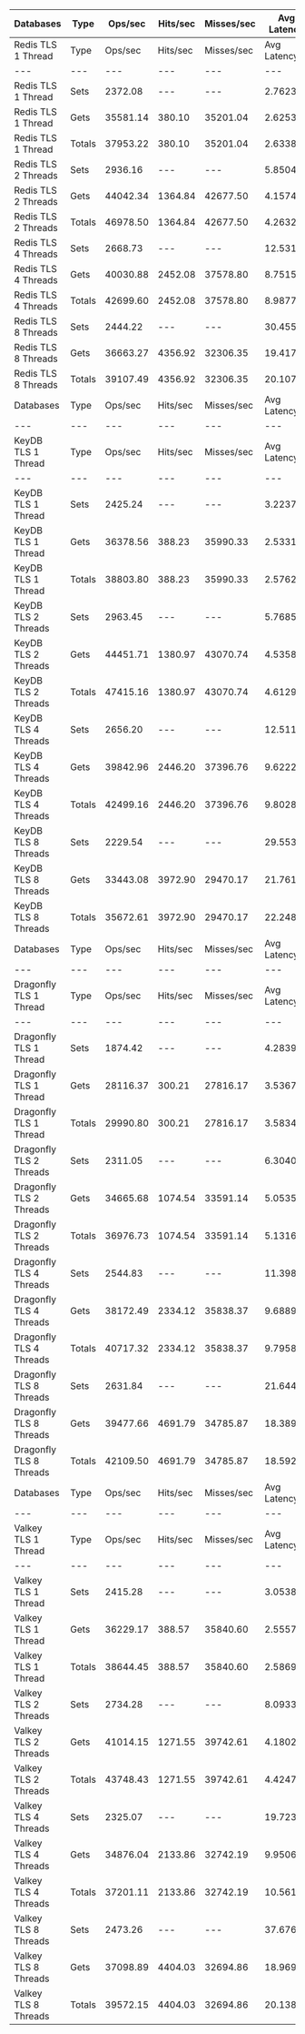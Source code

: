 | Databases | Type | Ops/sec | Hits/sec | Misses/sec | Avg Latency | p50 Latency | p99 Latency | p99.9 Latency | KB/sec |
| --- | --- | --- | --- | --- | --- | --- | --- | --- | --- |
| Redis TLS 1 Thread | Type | Ops/sec | Hits/sec | Misses/sec | Avg Latency | p50 Latency | p99 Latency | p99.9 Latency | KB/sec |
| --- | --- | --- | --- | --- | --- | --- | --- | --- | --- |
Redis TLS 1 Thread | Sets | 2372.08 | --- | --- | 2.76233 | 2.59100 | 6.33500 | 26.23900 | 2483.25 |
Redis TLS 1 Thread | Gets | 35581.14 | 380.10 | 35201.04 | 2.62531 | 2.51100 | 5.21500 | 7.80700 | 1736.49 |
Redis TLS 1 Thread | Totals | 37953.22 | 380.10 | 35201.04 | 2.63388 | 2.51100 | 5.24700 | 8.09500 | 4219.74 |
Redis TLS 2 Threads | Sets | 2936.16 | --- | --- | 5.85047 | 4.07900 | 11.64700 | 325.63100 | 3073.77 |
Redis TLS 2 Threads | Gets | 44042.34 | 1364.84 | 42677.50 | 4.15743 | 3.98300 | 9.40700 | 12.60700 | 3047.27 |
Redis TLS 2 Threads | Totals | 46978.50 | 1364.84 | 42677.50 | 4.26324 | 3.98300 | 9.47100 | 13.69500 | 6121.03 |
Redis TLS 4 Threads | Sets | 2668.73 | --- | --- | 12.53147 | 8.70300 | 24.06300 | 700.41500 | 2793.80 |
Redis TLS 4 Threads | Gets | 40030.88 | 2452.08 | 37578.80 | 8.75155 | 8.19100 | 20.35100 | 26.36700 | 3985.99 |
Redis TLS 4 Threads | Totals | 42699.60 | 2452.08 | 37578.80 | 8.98779 | 8.25500 | 20.47900 | 27.90300 | 6779.80 |
Redis TLS 8 Threads | Sets | 2444.22 | --- | --- | 30.45565 | 19.83900 | 56.06300 | 1695.74300 | 2558.77 |
Redis TLS 8 Threads | Gets | 36663.27 | 4356.92 | 32306.35 | 19.41794 | 18.30300 | 43.77500 | 57.59900 | 5770.03 |
Redis TLS 8 Threads | Totals | 39107.49 | 4356.92 | 32306.35 | 20.10780 | 18.30300 | 44.28700 | 62.71900 | 8328.81 |
| Databases | Type | Ops/sec | Hits/sec | Misses/sec | Avg Latency | p50 Latency | p99 Latency | p99.9 Latency | KB/sec |
| --- | --- | --- | --- | --- | --- | --- | --- | --- | --- |
| KeyDB TLS 1 Thread | Type | Ops/sec | Hits/sec | Misses/sec | Avg Latency | p50 Latency | p99 Latency | p99.9 Latency | KB/sec |
| --- | --- | --- | --- | --- | --- | --- | --- | --- | --- |
KeyDB TLS 1 Thread | Sets | 2425.24 | --- | --- | 3.22374 | 2.46300 | 5.91900 | 114.68700 | 2538.90 |
KeyDB TLS 1 Thread | Gets | 36378.56 | 388.23 | 35990.33 | 2.53312 | 2.35100 | 4.41500 | 5.95100 | 1775.01 |
KeyDB TLS 1 Thread | Totals | 38803.80 | 388.23 | 35990.33 | 2.57628 | 2.36700 | 4.47900 | 6.55900 | 4313.92 |
KeyDB TLS 2 Threads | Sets | 2963.45 | --- | --- | 5.76850 | 4.41500 | 18.55900 | 204.79900 | 3102.34 |
KeyDB TLS 2 Threads | Gets | 44451.71 | 1380.97 | 43070.74 | 4.53587 | 4.22300 | 11.32700 | 16.12700 | 3079.04 |
KeyDB TLS 2 Threads | Totals | 47415.16 | 1380.97 | 43070.74 | 4.61291 | 4.22300 | 11.58300 | 18.81500 | 6181.38 |
KeyDB TLS 4 Threads | Sets | 2656.20 | --- | --- | 12.51175 | 10.11100 | 34.55900 | 364.54300 | 2780.69 |
KeyDB TLS 4 Threads | Gets | 39842.96 | 2446.20 | 37396.76 | 9.62221 | 8.95900 | 23.42300 | 31.48700 | 3972.94 |
KeyDB TLS 4 Threads | Totals | 42499.16 | 2446.20 | 37396.76 | 9.80280 | 9.02300 | 24.06300 | 35.83900 | 6753.62 |
KeyDB TLS 8 Threads | Sets | 2229.54 | --- | --- | 29.55372 | 25.85500 | 70.65500 | 659.45500 | 2334.03 |
KeyDB TLS 8 Threads | Gets | 33443.08 | 3972.90 | 29470.17 | 21.76186 | 20.86300 | 46.59100 | 60.15900 | 5261.90 |
KeyDB TLS 8 Threads | Totals | 35672.61 | 3972.90 | 29470.17 | 22.24885 | 20.99100 | 48.12700 | 69.11900 | 7595.93 |
| Databases | Type | Ops/sec | Hits/sec | Misses/sec | Avg Latency | p50 Latency | p99 Latency | p99.9 Latency | KB/sec |
| --- | --- | --- | --- | --- | --- | --- | --- | --- | --- |
| Dragonfly TLS 1 Thread | Type | Ops/sec | Hits/sec | Misses/sec | Avg Latency | p50 Latency | p99 Latency | p99.9 Latency | KB/sec |
| --- | --- | --- | --- | --- | --- | --- | --- | --- | --- |
Dragonfly TLS 1 Thread | Sets | 1874.42 | --- | --- | 4.28394 | 3.66300 | 7.51900 | 149.50300 | 1962.28 |
Dragonfly TLS 1 Thread | Gets | 28116.37 | 300.21 | 27816.17 | 3.53673 | 3.61500 | 6.78300 | 7.61500 | 1372.03 |
Dragonfly TLS 1 Thread | Totals | 29990.80 | 300.21 | 27816.17 | 3.58343 | 3.63100 | 6.81500 | 7.80700 | 3334.30 |
Dragonfly TLS 2 Threads | Sets | 2311.05 | --- | --- | 6.30404 | 4.83100 | 12.03100 | 294.91100 | 2419.36 |
Dragonfly TLS 2 Threads | Gets | 34665.68 | 1074.54 | 33591.14 | 5.05353 | 4.76700 | 10.68700 | 12.47900 | 2398.78 |
Dragonfly TLS 2 Threads | Totals | 36976.73 | 1074.54 | 33591.14 | 5.13169 | 4.76700 | 10.75100 | 13.18300 | 4818.14 |
Dragonfly TLS 4 Threads | Sets | 2544.83 | --- | --- | 11.39884 | 9.15100 | 28.41500 | 356.35100 | 2664.10 |
Dragonfly TLS 4 Threads | Gets | 38172.49 | 2334.12 | 35838.37 | 9.68897 | 9.02300 | 22.91100 | 30.59100 | 3796.81 |
Dragonfly TLS 4 Threads | Totals | 40717.32 | 2334.12 | 35838.37 | 9.79584 | 9.02300 | 23.03900 | 33.02300 | 6460.91 |
Dragonfly TLS 8 Threads | Sets | 2631.84 | --- | --- | 21.64419 | 17.53500 | 49.91900 | 724.99100 | 2755.19 |
Dragonfly TLS 8 Threads | Gets | 39477.66 | 4691.79 | 34785.87 | 18.38956 | 17.27900 | 41.72700 | 54.52700 | 6213.38 |
Dragonfly TLS 8 Threads | Totals | 42109.50 | 4691.79 | 34785.87 | 18.59298 | 17.40700 | 41.98300 | 58.36700 | 8968.58 |
| Databases | Type | Ops/sec | Hits/sec | Misses/sec | Avg Latency | p50 Latency | p99 Latency | p99.9 Latency | KB/sec |
| --- | --- | --- | --- | --- | --- | --- | --- | --- | --- |
| Valkey TLS 1 Thread | Type | Ops/sec | Hits/sec | Misses/sec | Avg Latency | p50 Latency | p99 Latency | p99.9 Latency | KB/sec |
| --- | --- | --- | --- | --- | --- | --- | --- | --- | --- |
Valkey TLS 1 Thread | Sets | 2415.28 | --- | --- | 3.05384 | 2.83100 | 8.25500 | 15.67900 | 2528.48 |
Valkey TLS 1 Thread | Gets | 36229.17 | 388.57 | 35840.60 | 2.55577 | 2.46300 | 4.31900 | 6.04700 | 1769.67 |
Valkey TLS 1 Thread | Totals | 38644.45 | 388.57 | 35840.60 | 2.58690 | 2.47900 | 4.41500 | 7.77500 | 4298.14 |
Valkey TLS 2 Threads | Sets | 2734.28 | --- | --- | 8.09332 | 7.29500 | 11.45500 | 191.48700 | 2862.43 |
Valkey TLS 2 Threads | Gets | 41014.15 | 1271.55 | 39742.61 | 4.18022 | 4.03100 | 7.00700 | 9.98300 | 2838.30 |
Valkey TLS 2 Threads | Totals | 43748.43 | 1271.55 | 39742.61 | 4.42479 | 4.09500 | 8.70300 | 11.32700 | 5700.72 |
Valkey TLS 4 Threads | Sets | 2325.07 | --- | --- | 19.72392 | 17.91900 | 25.59900 | 397.31100 | 2434.04 |
Valkey TLS 4 Threads | Gets | 34876.04 | 2133.86 | 32742.19 | 9.95061 | 9.66300 | 15.48700 | 18.17500 | 3470.24 |
Valkey TLS 4 Threads | Totals | 37201.11 | 2133.86 | 32742.19 | 10.56145 | 9.79100 | 20.73500 | 24.06300 | 5904.28 |
Valkey TLS 8 Threads | Sets | 2473.26 | --- | --- | 37.67643 | 34.30300 | 50.43100 | 753.66300 | 2589.18 |
Valkey TLS 8 Threads | Gets | 37098.89 | 4404.03 | 32694.86 | 18.96921 | 18.43100 | 30.20700 | 36.09500 | 5833.92 |
Valkey TLS 8 Threads | Totals | 39572.15 | 4404.03 | 32694.86 | 20.13841 | 18.68700 | 39.42300 | 47.35900 | 8423.10 |
